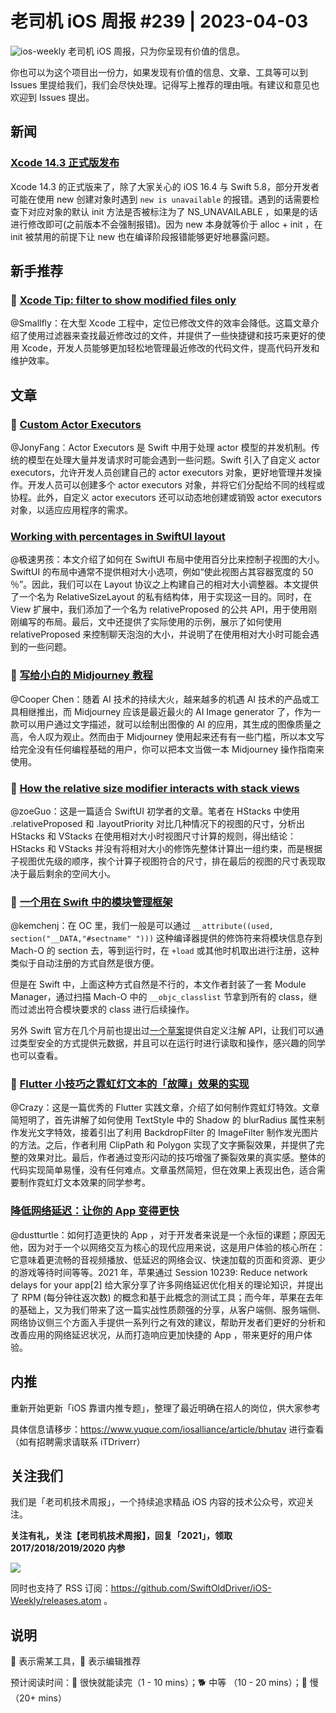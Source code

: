 # 老司机 iOS 周报 #239 | 2023-04-03

![ios-weekly](https://github.com/SwiftOldDriver/iOS-Weekly/blob/master/assets/ios-weekly.png?raw=true)
老司机 iOS 周报，只为你呈现有价值的信息。

你也可以为这个项目出一份力，如果发现有价值的信息、文章、工具等可以到 Issues 里提给我们，我们会尽快处理。记得写上推荐的理由哦。有建议和意见也欢迎到 Issues 提出。

## 新闻

### [Xcode 14.3 正式版发布](https://developer.apple.com/documentation/xcode-release-notes/xcode-14_3-release-notes)

Xcode 14.3 的正式版来了，除了大家关心的 iOS 16.4 与 Swift 5.8，部分开发者可能在使用 new 创建对象时遇到 ``new is unavailable`` 的报错。遇到的话需要检查下对应对象的默认 init 方法是否被标注为了 NS_UNAVAILABLE ，如果是的话进行修改即可(之前版本不会强制报错)。因为 new 本身就等价于 alloc + init ，在 init 被禁用的前提下让 new 也在编译阶段报错能够更好地暴露问题。

## 新手推荐

### 🐎  [Xcode Tip: filter to show modified files only](https://www.jessesquires.com/blog/2023/03/22/xcode-tip-filter-modified-files/)

@Smallfly：在大型 Xcode 工程中，定位已修改文件的效率会降低。这篇文章介绍了使用过滤器来查找最近修改过的文件，并提供了一些快捷键和技巧来更好的使用 Xcode，开发人员能够更加轻松地管理最近修改的代码文件，提高代码开发和维护效率。

## 文章

### 🐢 [Custom Actor Executors](https://github.com/apple/swift-evolution/blob/main/proposals/0392-custom-actor-executors.md)

@JonyFang：Actor Executors 是 Swift 中用于处理 actor 模型的并发机制。传统的模型在处理大量并发请求时可能会遇到一些问题。Swift 引入了自定义 actor executors，允许开发人员创建自己的 actor executors 对象，更好地管理并发操作。开发人员可以创建多个 actor executors 对象，并将它们分配给不同的线程或协程。此外，自定义 actor executors 还可以动态地创建或销毁 actor executors 对象，以适应应用程序的需求。

### [Working with percentages in SwiftUI layout](https://oleb.net/2023/swiftui-relative-size/)

@极速男孩：本文介绍了如何在 SwiftUI 布局中使用百分比来控制子视图的大小。SwiftUI 的布局中通常不提供相对大小选项，例如“使此视图占其容器宽度的 50 ％”。因此，我们可以在 Layout 协议之上构建自己的相对大小调整器。本文提供了一个名为 RelativeSizeLayout 的私有结构体，用于实现这一目的。同时，在 View 扩展中，我们添加了一个名为 relativeProposed 的公共 API，用于使用刚刚编写的布局。最后，文中还提供了实际使用的示例，展示了如何使用 relativeProposed 来控制聊天泡泡的大小，并说明了在使用相对大小时可能会遇到的一些问题。

### 🐎 [写给小白的 Midjourney 教程](https://mp.weixin.qq.com/s/nqnuqji0tK-4seuACtSjcw)

@Cooper Chen：随着 AI 技术的持续大火，越来越多的机遇 AI 技术的产品或工具相继推出，而 Midjourney 应该是最近最火的 AI Image generator 了，作为一款可以用户通过文字描述，就可以绘制出图像的 AI 的应用，其生成的图像质量之高，令人叹为观止。然而由于 Midjourney 使用起来还有有一些门槛，所以本文写给完全没有任何编程基础的用户，你可以把本文当做一本 Midjourney 操作指南来使用。

### 🐎 [How the relative size modifier interacts with stack views](https://oleb.net/2023/swiftui-relative-size-in-stacks/)

@zoeGuo：这是一篇适合 SwiftUI 初学者的文章。笔者在 HStacks 中使用 .relativeProposed 和 .layoutPriority 对比几种情况下的视图的尺寸，分析出 HStacks 和 VStacks 在使用相对大小时视图尺寸计算的规则，得出结论：HStacks 和 VStacks 并没有将相对大小的修饰先整体计算出一组约束，而是根据子视图优先级的顺序，挨个计算子视图符合的尺寸，排在最后的视图的尺寸表现取决于最后剩余的空间大小。

### 🐎 [一个用在 Swift 中的模块管理框架](https://mp.weixin.qq.com/s/aFM_4OqDYcXPRIdF7x_41w)

@kemchenj：在 OC 里，我们一般是可以通过 `__attribute((used, section("__DATA,"#sectname" ")))` 这种编译器提供的修饰符来将模块信息存到 Mach-O 的 section 去，等到运行时，在 `+load` 或其他时机取出进行注册，这种类似于自动注册的方式自然是很方便。

但是在 Swift 中，上面这种方式自然是不行的，本文作者封装了一套 Module Manager，通过扫描 Mach-O 中的 `__objc_classlist` 节拿到所有的 class，继而过滤出符合模块要求的 class 进行后续操作。

另外 Swift 官方在几个月前也提出过[一个草案](https://forums.swift.org/t/pitch-custom-metadata-attributes/62016)提供自定义注解 API，让我们可以通过类型安全的方式提供元数据，并且可以在运行时进行读取和操作，感兴趣的同学也可以查看。

### 🐎 [Flutter 小技巧之霓虹灯文本的「故障」效果的实现](https://mp.weixin.qq.com/s/VAF5IFsVvZMNikilckUcZg)

@Crazy：这是一篇优秀的 Flutter 实践文章，介绍了如何制作霓虹灯特效。文章简短明了，首先讲解了如何使用 TextStyle 中的 Shadow 的 blurRadius 属性来制作发光文字特效，接着引出了利用 BackdropFilter 的 ImageFilter 制作发光图片的方法。之后，作者利用 ClipPath 和 Polygon 实现了文字撕裂效果，并提供了完整的效果对比。最后，作者通过变形闪动的技巧增强了撕裂效果的真实感。整体的代码实现简单易懂，没有任何难点。文章虽然简短，但在效果上表现出色，适合需要制作霓虹灯文本效果的同学参考。

### [降低网络延迟：让你的 App 变得更快](https://mp.weixin.qq.com/s/XoAm9OaXtzT3jE4LSBSpqw)

@dustturtle：如何打造更快的 App ，对于开发者来说是一个永恒的课题；原因无他，因为对于一个以网络交互为核心的现代应用来说，这是用户体验的核心所在：它意味着更流畅的音视频播放、低延迟的网络会议、快速加载的页面和资源、更少的游戏等待时间等等。2021 年，苹果通过 Session 10239: Reduce network delays for your app[2] 给大家分享了许多网络延迟优化相关的理论知识，并提出了 RPM (每分钟往返次数) 的概念和基于此概念的测试工具；而今年，苹果在去年的基础上，又为我们带来了这一篇实战性质颇强的分享，从客户端侧、服务端侧、网络协议侧三个方面入手提供一系列行之有效的建议，帮助开发者们更好的分析和改善应用的网络延迟状况，从而打造响应更加快捷的 App ，带来更好的用户体验。

## 内推

重新开始更新「iOS 靠谱内推专题」，整理了最近明确在招人的岗位，供大家参考

具体信息请移步：https://www.yuque.com/iosalliance/article/bhutav 进行查看（如有招聘需求请联系 iTDriverr）

## 关注我们

我们是「老司机技术周报」，一个持续追求精品 iOS 内容的技术公众号，欢迎关注。

**关注有礼，关注【老司机技术周报】，回复「2021」，领取 2017/2018/2019/2020 内参**

![](https://github.com/SwiftOldDriver/iOS-Weekly/blob/master/assets/qrcode_for_wechat.jpg?raw=true)

同时也支持了 RSS 订阅：https://github.com/SwiftOldDriver/iOS-Weekly/releases.atom 。

## 说明

🚧 表示需某工具，🌟 表示编辑推荐

预计阅读时间：🐎 很快就能读完（1 - 10 mins）；🐕 中等 （10 - 20 mins）；🐢 慢（20+ mins）
